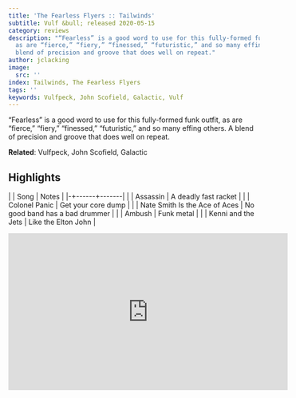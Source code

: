 ```yaml
---
title: 'The Fearless Flyers :: Tailwinds'
subtitle: Vulf &bull; released 2020-05-15
category: reviews
description: "“Fearless” is a good word to use for this fully-formed funk outfit,
  as are “fierce,” “fiery,” “finessed,” “futuristic,” and so many effing others. A
  blend of precision and groove that does well on repeat."
author: jclacking
image:
  src: ''
index: Tailwinds, The Fearless Flyers
tags: ''
keywords: Vulfpeck, John Scofield, Galactic, Vulf
---
```

“Fearless” is a good word to use for this fully-formed funk outfit, as are “fierce,” “fiery,” “finessed,” “futuristic,” and so many effing others. A blend of precision and groove that does well on repeat.<!--more-->

**Related**: Vulfpeck, John Scofield, Galactic

## Highlights

| | Song | Notes |
|-+------+-------|
|  | Assassin | A deadly fast racket |
|  | Colonel Panic | Get your core dump |
|  | Nate Smith Is the Ace of Aces | No good band has a bad drummer |
|  | Ambush | Funk metal |
|  | Kenni and the Jets | Like the Elton John |

<div class="tlo-detail-video"><iframe width="560" height="315" src="https://www.youtube.com/embed/s53X6u_liZc" frameborder="0" allow="autoplay; encrypted-media" allowfullscreen></iframe></div>

